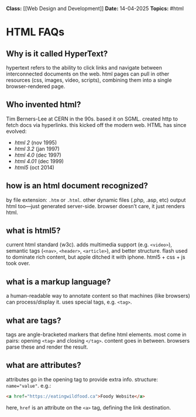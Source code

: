 
**Class:** [[Web Design and Development]]
**Date:** 14-04-2025
**Topics:** #html

# HTML FAQs

## Why is it called HyperText?

hypertext refers to the ability to click links and navigate between interconnected documents on the web. html pages can pull in other resources (css, images, video, scripts), combining them into a single browser-rendered page.

## Who invented html?

Tim Berners-Lee at CERN in the 90s. based it on SGML. created http to fetch docs via hyperlinks. this kicked off the modern web. HTML has since evolved:

- *html 2* (nov 1995)  
- *html 3.2* (jan 1997)  
- *html 4.0* (dec 1997)  
- *html 4.01* (dec 1999)  
- *html5* (oct 2014)  

## how is an html document recognized?

by file extension: `.htm` or `.html`. other dynamic files (.php, .asp, etc) output html too—just generated server-side. browser doesn’t care, it just renders html.

## what is html5?

current html standard (w3c). adds multimedia support (e.g. `<video>`), semantic tags (`<nav>`, `<header>`, `<article>`), and better structure. flash used to dominate rich content, but apple ditched it with iphone. html5 + css + js took over.

## what is a markup language?

a human-readable way to annotate content so that machines (like browsers) can process/display it. uses special tags, e.g. `<tag>`.

## what are tags?

tags are angle-bracketed markers that define html elements. most come in pairs: opening `<tag>` and closing `</tag>`. content goes in between. browsers parse these and render the result.

## what are attributes?

attributes go in the opening tag to provide extra info. structure: `name="value"`. e.g.:

```html
<a href="https://eatingwildfood.ca">Foody Website</a>
```

here, `href` is an attribute on the `<a>` tag, defining the link destination.